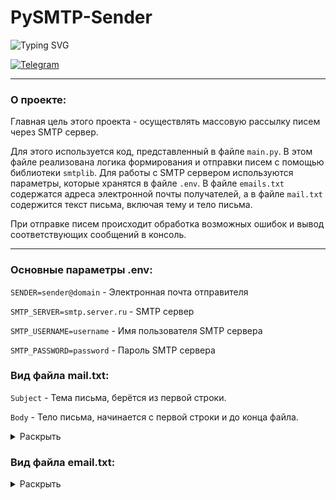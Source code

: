 # PySMTP-Sender

![Typing SVG](https://readme-typing-svg.herokuapp.com?font=Montserrat&weight=500&size=25&duration=2800&pause=800&color=DC143C&vCenter=true&width=500&height=30&lines=S+U+T+I+V+I+S+M+Project.;.)

[![Telegram](https://img.shields.io/badge/SawGoD-2CA5E0?style=for-the-badge&logo=telegram&logoColor=white)](https://t.me/SawGoD)

---

### О проекте:
Главная цель этого проекта - осуществлять массовую рассылку писем через SMTP сервер. 

Для этого используется код, представленный в файле `main.py`. В этом файле реализована логика формирования и отправки писем с помощью библиотеки `smtplib`. Для работы с SMTP сервером используются параметры, которые хранятся в файле `.env`. В файле `emails.txt` содержатся адреса электронной почты получателей, а в файле `mail.txt` содержится текст письма, включая тему и тело письма. 

При отправке писем происходит обработка возможных ошибок и вывод соответствующих сообщений в консоль.

---

### Основные параметры .env:
`SENDER=sender@domain` - Электронная почта отправителя

`SMTP_SERVER=smtp.server.ru` - SMTP сервер

`SMTP_USERNAME=username` - Имя пользователя SMTP сервера

`SMTP_PASSWORD=password` - Пароль SMTP сервера

### Вид файла mail.txt:
`Subject` - Тема письма, берётся из первой строки.

`Body` - Тело письма, начинается с первой строки и до конца файла.
<details>
    <summary>Раскрыть</summary>

```txt
Subject
Body
body
body
```
</details>

### Вид файла email.txt:
<details>
    <summary>Раскрыть</summary>

```txt
receiver0@domain
receiver1@domain
receiver2@domain
```
</details>
